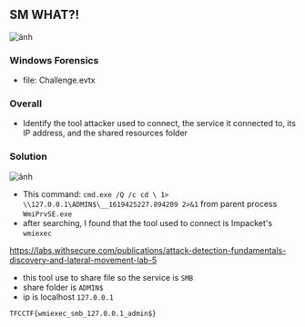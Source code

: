 ## SM WHAT?!

![ảnh](https://github.com/user-attachments/assets/547bb5d4-5dc0-44ed-a177-cb91eb16dbbc)

### Windows Forensics

* file: Challenge.evtx

### Overall

* Identify the tool attacker used to connect, the service it connected to, its IP address, and the shared resources folder

### Solution

![ảnh](https://github.com/user-attachments/assets/2334165f-f782-48b8-8d0b-40fd7683e056)

* This command: `cmd.exe /Q /c cd \ 1> \\127.0.0.1\ADMIN$\__1619425227.894209 2>&1` from parent process `WmiPrvSE.exe`
* after searching, I found that the tool used to connect is Impacket's `wmiexec`

https://labs.withsecure.com/publications/attack-detection-fundamentals-discovery-and-lateral-movement-lab-5

* this tool use to share file so the service is `SMB`
* share folder is `ADMIN$`
* ip is localhost `127.0.0.1`

`TFCCTF{wmiexec_smb_127.0.0.1_admin$}`


